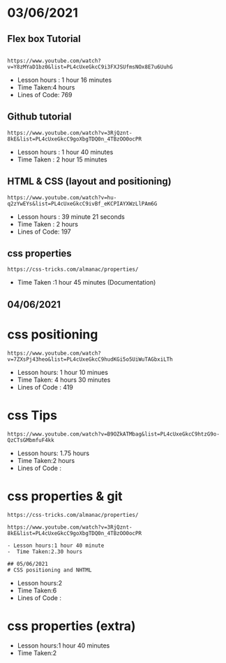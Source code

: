 # 03/06/2021

## Flex box Tutorial
```

https://www.youtube.com/watch?v=Y8zMYaD1bz0&list=PL4cUxeGkcC9i3FXJSUfmsNOx8E7u6UuhG  
```

- Lesson hours : 1 hour 16 minutes
- Time Taken:4 hours
- Lines of Code: 769

## Github tutorial
```
https://www.youtube.com/watch?v=3RjQznt-8kE&list=PL4cUxeGkcC9goXbgTDQ0n_4TBzOO0ocPR

```
- Lesson hours : 1 hour 40 minutes
- Time Taken : 2 hour 15 minutes

## HTML & CSS (layout and positioning)
```
https://www.youtube.com/watch?v=hu-q2zYwEYs&list=PL4cUxeGkcC9ivBf_eKCPIAYXWzLlPAm6G
```

- Lesson hours : 39 minute 21 seconds
- Time Taken : 2 hours
- Lines of Code: 197

## css properties
```
https://css-tricks.com/almanac/properties/
```
- Time Taken :1 hour 45 minutes (Documentation)

## 04/06/2021
# css positioning
```
https://www.youtube.com/watch?v=7ZXsPj43heo&list=PL4cUxeGkcC9hudKGi5o5UiWuTAGbxiLTh
```
- Lesson hours: 1 hour 10 minues
- Time Taken: 4 hours 30 minutes
- Lines of Code : 419

# css Tips
```
https://www.youtube.com/watch?v=B9OZkATMbag&list=PL4cUxeGkcC9htzG9o-QzCTsGMbmfuF4kk

```
-   Lesson hours: 1.75 hours
-   Time Taken:2 hours
-   Lines of Code :

# css properties & git
 ```
 https://css-tricks.com/almanac/properties/
 
 https://www.youtube.com/watch?v=3RjQznt-8kE&list=PL4cUxeGkcC9goXbgTDQ0n_4TBzOO0ocPR
 
- Lesson hours:1 hour 40 minute 
-  Time Taken:2.30 hours

## 05/06/2021
# CSS positioning and NHTML
```
-   Lesson hours:2
-   Time Taken:6
-   Lines of Code :
# css properties (extra)
- Lesson hours:1 hour 40 minutes
- Time Taken:2
```


